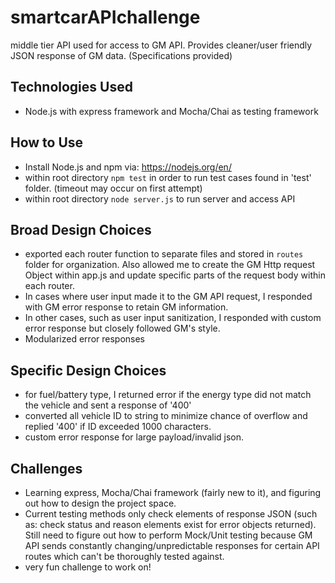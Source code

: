 # smartcarAPIchallenge
middle tier API used for access to GM API. Provides cleaner/user friendly JSON response of GM data. (Specifications provided)

## Technologies Used
* Node.js with express framework and Mocha/Chai as testing framework

## How to Use
* Install Node.js and npm via: https://nodejs.org/en/
* within root directory `npm test` in order to run test cases found in 'test' folder. (timeout may occur on first attempt)
* within root directory `node server.js` to run server and access API

## Broad Design Choices
* exported each router function to separate files and stored in `routes` folder for organization. Also allowed me to create the GM Http request Object within app.js and update specific parts of the request body within each router. 
* In cases where user input made it to the GM API request, I responded with GM error response to retain GM information.
* In other cases, such as user input sanitization, I responded with custom error response but closely followed GM's style.
* Modularized error responses

## Specific Design Choices
* for fuel/battery type, I returned error if the energy type did not match the vehicle and sent a response of '400'
* converted all vehicle ID to string to minimize chance of overflow and replied '400' if ID exceeded 1000 characters.
* custom error response for large payload/invalid json.

## Challenges
* Learning express, Mocha/Chai framework (fairly new to it), and figuring out how to design the project space. 
* Current testing methods only check elements of response JSON (such as: check status and reason elements exist for error objects returned). Still need to figure out how to perform Mock/Unit testing because GM API sends constantly changing/unpredictable responses for certain API routes which can't be thoroughly tested against.
* very fun challenge to work on!

